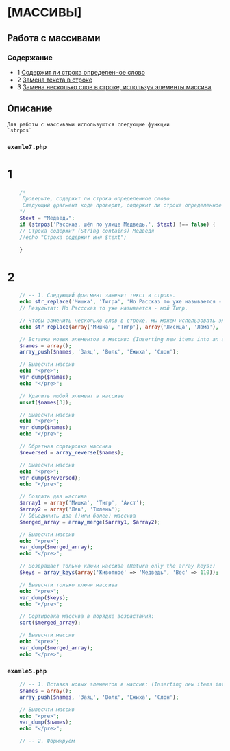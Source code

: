 # [МАССИВЫ]

## Работа с массивами

### Содержание
* 1 [Cодержит ли строка определенное слово](#1)
* 2 [Замена текста в строке](#2)
* 3 [Замена несколько слов в строке, используя элементы массива](#3)

## Описание

    Для работы с массивами используются следующие функции
    `strpos`


### `examle7.php`

# 1
```php
    /*
     Проверьте, содержит ли строка определенное слово
     Следующий фрагмент кода проверит, содержит ли строка определенное слово:
    */
    $text = "Медведь";
    if (strpos('Рассказ, шёл по улице Медведь.', $text) !== false) {
    // Строка содержит (String contains) Медведя
    //echo "Строка содержит имя $text";

    }

```

# 2

```php
    // -- 1. Следующий фрагмент заменит текст в строке.
    echo str_replace('Мишка', 'Тигра', 'Но Рассказ то уже называется - мой Мишка.');
    // Результат: Но Расссказ то уже называется - мой Тигр.

```

```php
    // Чтобы заменить несколько слов в строке, мы можем использовать элементы массива:
    echo str_replace(array('Мишка', 'Тигр'), array('Лисица', 'Лама'), 'Шёл по улице Мишка, видит Тигр веселится. Ты Мишка не балуй');

    // Вставка новых элементов в массив: (Inserting new items into an array:)
    $names = array();
    array_push($names, 'Заяц', 'Волк', 'Ежиха', 'Слон');

    // Вывесчти массив
    echo "<pre>";
    var_dump($names);
    echo "</pre>";
```

```php
    // Удалить любой элемент в массиве
    unset($names[3]);

    // Вывесчти массив
    echo "<pre>";
    var_dump($names);
    echo "</pre>";

```

```php
    // Обратная сортировка массива
    $reversed = array_reverse($names);

    // Вывесчти массив
    echo "<pre>";
    var_dump($reversed);
    echo "</pre>";  

```

```php
    // Создать два массива
    $array1 = array('Мишка', 'Тигр', 'Аист');
    $array2 = array('Лев', 'Тюлень');
    // Объединить два ()или более) массива
    $merged_array = array_merge($array1, $array2);

    // Вывесчти массив
    echo "<pre>";
    var_dump($merged_array);
    echo "</pre>";

```

```php
    // Возвращает только ключи массива (Return only the array keys:)
    $keys = array_keys(array('Животное' => 'Медведь', 'Вес' => 110));

    // Вывесчти только ключи массива
    echo "<pre>";
    var_dump($keys);
    echo "</pre>";

```

```php
    // Сортировка массива в порядке возрастания:
    sort($merged_array);

    // Вывесчти массив
    echo "<pre>";
    var_dump($merged_array);
    echo "</pre>";  

```



### `examle5.php`

```php
    // -- 1. Вставка новых элементов в массив: (Inserting new items into an array:)
    $names = array();
    array_push($names, 'Заяц', 'Волк', 'Ежиха', 'Слон');

    // Вывесчти массив
    echo "<pre>";
    var_dump($names);
    echo "</pre>";

```

```php
    // -- 2. Формируем



```
